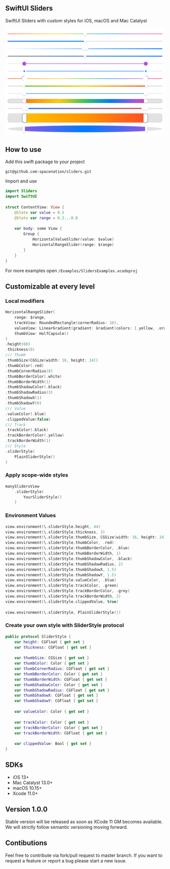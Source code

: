 ## SwiftUI Sliders

SwiftUI Sliders with custom styles for iOS, macOS and Mac Catalyst

<center>
<img src="Resources/sliders.png"/>
</center>

## How to use

Add this swift package to  your project
```
git@github.com:spacenation/sliders.git
```

Import and use

```swift
import Sliders
import SwiftUI

struct ContentView: View {
    @State var value = 0.5
    @State var range = 0.2...0.8
    
    var body: some View {
        Group {
            HorizontalValueSlider(value: $value)
            HorizontalRangeSlider(range: $range)
        }
    }
}
```
For more examples open `/Examples/SlidersExamples.xcodeproj`

## Customizable at every level

### Local modifiers
```swift
HorizontalRangeSlider(
    range: $range,
    trackView: RoundedRectangle(cornerRadius: 16),
    valueView: LinearGradient(gradient: Gradient(colors: [.yellow, .orange, .red]), startPoint: .leading, endPoint: .trailing),
    thumbView: HalfCapsule()
)
.height(60)
.thickness(8)
/// Thumb
.thumbSize(CGSize(width: 16, height: 24))
.thumbColor(.red)
.thumbCornerRadius(8)
.thumbBorderColor(.white)
.thumbBorderWidth(1)
.thumbShadowColor(.black)
.thumbShadowRadius(3)
.thumbShadowX(1)
.thumbShadowY(0)
/// Value
.valueColor(.blue)
.clippedValue(false)
/// Track
.trackColor(.black)
.trackBorderColor(.yellow)
.trackBorderWidth(1)
/// Style
.sliderStyle(
    PlainSliderStyle()
)
```

### Apply scope-wide styles
```swift
manySlidersView
    .sliderStyle(
        YourSliderStyle()
    )
```

### Environment Values
```swift
view.environment(\.sliderStyle.height, 44)
view.environment(\.sliderStyle.thickness, 3)
view.environment(\.sliderStyle.thumbSize, CGSize(width: 16, height: 24))
view.environment(\.sliderStyle.thumbColor, .red)
view.environment(\.sliderStyle.thumbBorderColor, .blue)
view.environment(\.sliderStyle.thumbBorderWidth, 1)
view.environment(\.sliderStyle.thumbShadowColor, .black)
view.environment(\.sliderStyle.thumbShadowRadius, 2)
view.environment(\.sliderStyle.thumbShadowX, 1.5)
view.environment(\.sliderStyle.thumbShadowY, 1.5)
view.environment(\.sliderStyle.valueColor, .blue)
view.environment(\.sliderStyle.trackColor, .green)
view.environment(\.sliderStyle.trackBorderColor, .grey)
view.environment(\.sliderStyle.trackBorderWidth, 2)
view.environment(\.sliderStyle.clippedValue, true)

view.environment(\.sliderStyle, PlainSliderStyle())
```

### Create your own style with SliderStyle protocol
```swift
public protocol SliderStyle {
    var height: CGFloat { get set }
    var thickness: CGFloat { get set }
    
    var thumbSize: CGSize { get set }
    var thumbColor: Color { get set }
    var thumbCornerRadius: CGFloat { get set }
    var thumbBorderColor: Color { get set }
    var thumbBorderWidth: CGFloat { get set }
    var thumbShadowColor: Color { get set }
    var thumbShadowRadius: CGFloat { get set }
    var thumbShadowX: CGFloat { get set }
    var thumbShadowY: CGFloat { get set }
    
    var valueColor: Color { get set }
    
    var trackColor: Color { get set }
    var trackBorderColor: Color { get set }
    var trackBorderWidth: CGFloat { get set }
        
    var clippedValue: Bool { get set }
}
```

## SDKs
- iOS 13+
- Mac Catalyst 13.0+
- macOS 10.15+
- Xcode 11.0+

## Version 1.0.0
Stable version will be released as soon as XCode 11 GM becomes available. We will strictly follow semantic versioning moving forward.

## Contibutions
Feel free to contribute via fork/pull request to master branch. If you want to request a feature or report a bug please start a new issue.

